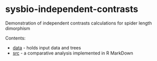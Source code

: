 # sysbio-independent-contrasts
Demonstration of independent contrasts calculations for spider length dimorphism

Contents:
- [data](data) - holds input data and trees
- [src](src) - a comparative analysis implemented in R MarkDown
